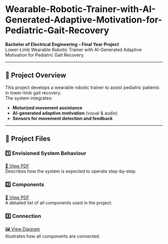 # Wearable-Robotic-Trainer-with-AI-Generated-Adaptive-Motivation-for-Pediatric-Gait-Recovery
**Bachelor of Electrical Engineering – Final Year Project**  
Lower-Limb Wearable Robotic Trainer with AI-Generated Adaptive Motivation for Pediatric Gait Recovery.

---

## 📌 Project Overview
This project develops a wearable robotic trainer to assist pediatric patients in lower-limb gait recovery.  
The system integrates:
- **Motorized movement assistance**
- **AI-generated adaptive motivation** (visual & audio)
- **Sensors for movement detection and feedback**

---

## 📂 Project Files

### 1️⃣ Envisioned System Behaviour
[📄 View PDF](envisioned-system-behavior.pdf)  
Describes how the system is expected to operate step-by-step.

### 2️⃣ Components
[📄 View PDF](Components.pdf)  
A detailed list of all components used in the project.

### 3️⃣ Connection
[🖼 View Diagram](connection.pdf)  
Illustrates how all components are connected.
